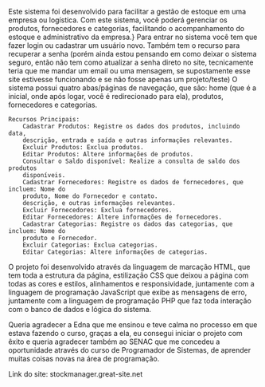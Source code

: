 Este sistema foi desenvolvido para facilitar a gestão de estoque em uma empresa ou 
logística. Com este sistema, você poderá gerenciar os produtos, fornecedores e 
categorias, facilitando o acompanhamento do estoque e administrativo da empresa.}
Para entrar no sistema você tem que fazer login ou cadastrar um usuário novo. 
Também tem o recurso para recuperar a senha (porém ainda estou pensando em como 
deixar o sistema seguro, então não tem como atualizar a senha direto no site, 
tecnicamente teria que me mandar um email ou uma mensagem, 
se supostamente esse site estivesse funcionando e se não fosse apenas um projeto/teste) 
O sistema possui quatro abas/páginas de navegação, que são: home (que é a inicial, 
onde após logar, você é redirecionado para ela), produtos, fornecedores e categorias.

    Recursos Principais:
        Cadastrar Produtos: Registre os dados dos produtos, incluindo data, 
        descrição, entrada e saída e outras informações relevantes.
        Excluir Produtos: Exclua produtos.
        Editar Produtos: Altere informações de produtos.
        Consultar o Saldo disponível: Realize a consulta de saldo dos produtos     
        disponíveis.
        Cadastrar Fornecedores: Registre os dados de fornecedores, que incluem: Nome do 
        produto, Nome do Fornecedor e contato. 
        descrição, e outras informações relevantes.
        Excluir Fornecedores: Exclua fornecedores.
        Editar Fornecedores: Altere informações de fornecedores.
        Cadastrar Categorias: Registre os dados das categorias, que incluem: Nome do 
        produto e Fornecedor.
        Excluir Categorias: Exclua categorias.
        Editar Categorias: Altere informações de categorias.
        
O projeto foi desenvolvido através da linguagem de marcação HTML, que tem toda a estrutura da página, estilização CSS que deixou a página com todas as cores e estilos, alinhamentos e responsividade, juntamente com a linguagem de programação JavaScript que exibe as mensagens de erro, juntamente com a linguagem de programação PHP que faz toda interação com o banco de dados e lógica do sistema.

Queria agradecer a Edna que me ensinou e teve calma no processo em que estava fazendo o curso, graças a ela, eu consegui iniciar o projeto com êxito e queria agradecer também ao SENAC que me concedeu a oportunidade através do curso de Programador de Sistemas, de aprender muitas coisas novas na área de programação.

Link do site: stockmanager.great-site.net
